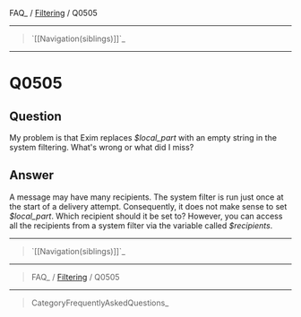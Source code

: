 FAQ\_ / [Filtering](FAQ/Filtering) / Q0505

* * * * *

> \`[[Navigation(siblings)]]\`\_

* * * * *

Q0505
=====

Question
--------

My problem is that Exim replaces *\$local\_part* with an empty string in
the system filtering. What's wrong or what did I miss?

Answer
------

A message may have many recipients. The system filter is run just once
at the start of a delivery attempt. Consequently, it does not make sense
to set *\$local\_part*. Which recipient should it be set to? However,
you can access all the recipients from a system filter via the variable
called *\$recipients*.

* * * * *

> \`[[Navigation(siblings)]]\`\_

* * * * *

> FAQ\_ / [Filtering](FAQ/Filtering) / Q0505

* * * * *

> CategoryFrequentlyAskedQuestions\_
